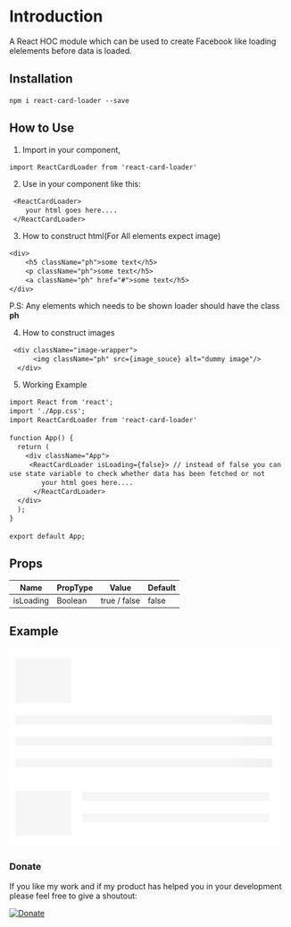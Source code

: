 # Introduction

A React HOC module which can be used to create Facebook like loading elelements before data is loaded.

## Installation

```
npm i react-card-loader --save
```

## How to Use

1. Import in your component,

```
import ReactCardLoader from 'react-card-loader'
```

2. Use in your component like this:

```
 <ReactCardLoader>
    your html goes here....
 </ReactCardLoader>
```

3. How to construct html(For All elements expect image)

```
<div>
    <h5 className="ph">some text</h5>
    <p className="ph">some text</h5>
    <a className="ph" href="#">some text</h5>
</div>
```

P.S: Any elements which needs to be shown loader should have the class <strong>ph</strong>

4. How to construct images

```
 <div className="image-wrapper">
      <img className="ph" src={image_souce} alt="dummy image"/>
  </div>
```

5. Working Example

```
import React from 'react';
import './App.css';
import ReactCardLoader from 'react-card-loader'

function App() {
  return (
    <div className="App">
     <ReactCardLoader isLoading={false}> // instead of false you can use state variable to check whether data has been fetched or not
        your html goes here....
      </ReactCardLoader>
  </div>
  );
}

export default App;
```


## Props

| Name      | PropType | Value        | Default |
| --------  | -------- | ------------ | ------- |
| isLoading | Boolean  | true / false | false   |


## Example

![](react-loader.png)


### Donate

If you like my work and if my product has helped you in your development please feel free to give a shoutout:

[![Donate](https://img.shields.io/badge/Donate-PayPal-green.svg)](https://paypal.me/RajdeepC?locale.x=en_GB)


